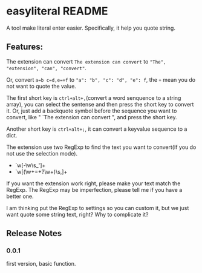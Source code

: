 # easyliteral README

A tool make literal enter easier. Specifically, it help you quote string.

## Features:

The extension can convert `The extension can convert` to `"The", "extension", "can", "convert"`.

Or, convert `a=b c=d,e=+f` to `"a": "b", "c": "d", "e": f`, the `+` mean you do not want to quote the value.

The first short key is `ctrl+alt+,`(convert a word senquence to a string array), you can select the sentense and then press the short key to convert it. Or, just add a backquote symbol before the sequence you want to convert, like " \`The extension can convert ", and press the short key.

Another short key is `ctrl+alt+;`, it can convert a keyvalue sequence to a dict.

The extension use two RegExp to find the text you want to convert(If you do not use the selection mode).

* \`w[-\w\s_']+
* \`w[(\w+=\+?\w+)\s,]+

If you want the extension work right, please make your text match the RegExp. The RegExp may be imperfection, please tell me if you have a better one.

I am thinking put the RegExp to settings so you can custom it, but we just want quote some string text, right? Why to complicate it?


## Release Notes

### 0.0.1

first version, basic function.
